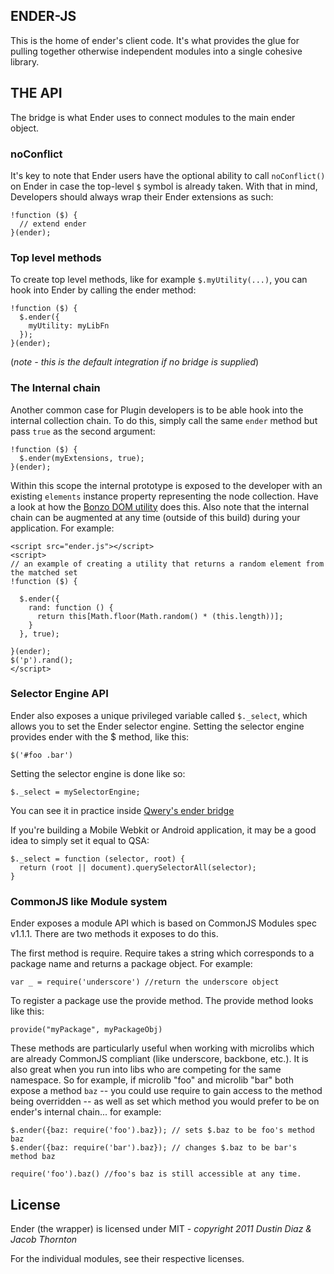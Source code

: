 ENDER-JS
--------

This is the home of ender's client code. It's what provides the glue for pulling together otherwise independent modules into a single cohesive library.

THE API
-------
The bridge is what Ender uses to connect modules to the main ender object.

<h3>noConflict</h3>

It's key to note that Ender users have the optional ability to call <code>noConflict()</code> on Ender in case the top-level <code>$</code> symbol is already taken. With that in mind, Developers should always wrap their Ender extensions as such:

    !function ($) {
      // extend ender
    }(ender);

<h3>Top level methods</h3>

To create top level methods, like for example <code>$.myUtility(...)</code>, you can hook into Ender by calling the ender method:

    !function ($) {
      $.ender({
        myUtility: myLibFn
      });
    }(ender);

(*note - this is the default integration if no bridge is supplied*)

<h3>The Internal chain</h3>

Another common case for Plugin developers is to be able hook into the internal collection chain. To do this, simply call the same <code>ender</code> method but pass <code>true</code> as the second argument:

    !function ($) {
      $.ender(myExtensions, true);
    }(ender);

Within this scope the internal prototype is exposed to the developer with an existing <code>elements</code> instance property representing the node collection. Have a look at how the [Bonzo DOM utility](https://github.com/ded/bonzo/blob/master/src/ender.js) does this. Also note that the internal chain can be augmented at any time (outside of this build) during your application. For example:

    <script src="ender.js"></script>
    <script>
    // an example of creating a utility that returns a random element from the matched set
    !function ($) {

      $.ender({
        rand: function () {
          return this[Math.floor(Math.random() * (this.length))];
        }
      }, true);

    }(ender);
    $('p').rand();
    </script>

<h3>Selector Engine API</h3>

Ender also exposes a unique privileged variable called <code>$._select</code>, which allows you to set the Ender selector engine. Setting the selector engine provides ender with the $ method, like this:

    $('#foo .bar')

Setting the selector engine is done like so:

    $._select = mySelectorEngine;

You can see it in practice inside [Qwery's ender bridge](https://github.com/ded/qwery/blob/master/src/ender.js)

If you're building a Mobile Webkit or Android application, it may be a good idea to simply set it equal to QSA:

    $._select = function (selector, root) {
      return (root || document).querySelectorAll(selector);
    }

<h3>CommonJS like Module system</h3>

Ender exposes a module API which is based on CommonJS Modules spec v1.1.1. There are two methods it exposes to do this.

The first method is require. Require takes a string which corresponds to a package name and returns a package object. For example:


    var _ = require('underscore') //return the underscore object

To register a package use the provide method. The provide method looks like this:

    provide("myPackage", myPackageObj)

These methods are particularly useful when working with microlibs which are already CommonJS compliant (like underscore, backbone, etc.). It is also great when you run into libs who are competing for the same namespace. So for example, if microlib "foo" and microlib "bar" both expose a method <code>baz</code> -- you could use require to gain access to the method being overridden -- as well as set which method you would prefer to be on ender's internal chain... for example:

    $.ender({baz: require('foo').baz}); // sets $.baz to be foo's method baz
    $.ender({baz: require('bar').baz}); // changes $.baz to be bar's method baz

    require('foo').baz() //foo's baz is still accessible at any time.

License
-------
Ender (the wrapper) is licensed under MIT - *copyright 2011 Dustin Diaz & Jacob Thornton*

For the individual modules, see their respective licenses.

  <div class="clear"></div>
